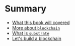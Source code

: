 # Summary

- [What this book will covered](./what-this-will-covered.md)
- [More about `blockchain`](./more-about-blockchain.md)
- [What is `substrate`](./what-is-substrate.md)
- [Let's build a blockchain]()
